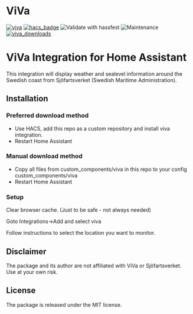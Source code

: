 # ViVa


[![viva](https://img.shields.io/github/v/release/astrandb/viva)](https://github.com/astrandb/viva/releases/latest) [![hacs_badge](https://img.shields.io/badge/HACS-Custom-41BDF5.svg)](https://github.com/hacs/integration) ![Validate with hassfest](https://github.com/astrandb/viva/workflows/Validate%20with%20hassfest/badge.svg) ![Maintenance](https://img.shields.io/maintenance/yes/2022.svg) [![viva_downloads](https://img.shields.io/github/downloads/astrandb/viva/total)](https://github.com/astrandb/viva)

# ViVa Integration for Home Assistant


This integration will display weather and sealevel information around the Swedish coast from Sjöfartsverket (Swedish Maritime Administration).

## Installation

### Preferred download method

- Use HACS, add this repo as a custom repository and install viva integration.
- Restart Home Assistant

### Manual download method

- Copy all files from custom_components/viva in this repo to your config custom_components/viva
- Restart Home Assistant

### Setup

Clear browser cache. (Just to be safe - not always needed)

Goto Integrations->Add and select viva

Follow instructions to select the location you want to monitor.

## Disclaimer

The package and its author are not affiliated with ViVa or Sjöfartsverket. Use at your own risk.

## License

The package is released under the MIT license.

